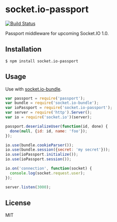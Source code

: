 socket.io-passport
==================
[![Build Status](https://travis-ci.org/nkzawa/socket.io-passport.png?branch=master)](https://travis-ci.org/nkzawa/socket.io-passport)

Passport middleware for upcoming Socket.IO 1.0.

## Installation
    $ npm install socket.io-passport

## Usage
Use with [socket.io-bundle](https://github.com/nkzawa/socket.io-bundle).

```js
var passport = require('passport');
var bundle = require('socket.io-bundle');
var ioPassport = require('socket.io-passport');
var server = require('http').Server();
var io = require('socket.io')(server);

passport.deserializeUser(function(id, done) {
  done(null, {id: id, name: 'foo'});
});

io.use(bundle.cookieParser());
io.use(bundle.session({secret: 'my secret'}));
io.use(ioPassport.initialize());
io.use(ioPassport.session());

io.on('connection', function(socket) {
  console.log(socket.request.user);
});

server.listen(3000);
```

## License
MIT
